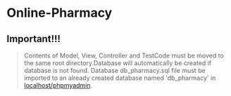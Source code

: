 # Online-Pharmacy
## Important!!!
> Contents of Model, View, Controller and TestCode must be moved to the same root directory.Database will automatically be created if database is not found. 
> Database db_pharmacy.sql file must be imported to an already created database named 'db_pharmacy' in [localhost/phpmyadmin](http://localhost/phpmyadmin/). 
